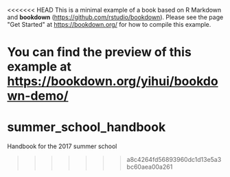 <<<<<<< HEAD
This is a minimal example of a book based on R Markdown and **bookdown** (https://github.com/rstudio/bookdown). Please see the page "Get Started" at https://bookdown.org/ for how to compile this example.

You can find the preview of this example at https://bookdown.org/yihui/bookdown-demo/
=======
# summer_school_handbook
Handbook for the 2017 summer school
>>>>>>> a8c4264fd56893960dc1d13e5a3bc60aea00a261
